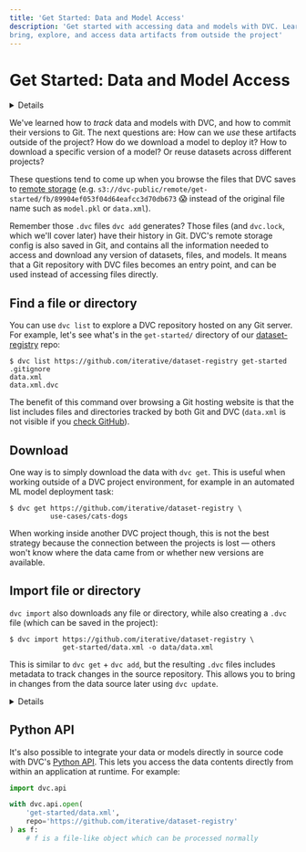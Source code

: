 ```yaml
---
title: 'Get Started: Data and Model Access'
description: 'Get started with accessing data and models with DVC. Learn how to
bring, explore, and access data artifacts from outside the project'
---
```


# Get Started: Data and Model Access

<details>

### 🎬 Click to watch a video intro.

https://youtu.be/EE7Gk84OZY8

</details>

We've learned how to _track_ data and models with DVC, and how to commit their
versions to Git. The next questions are: How can we _use_ these artifacts
outside of the project? How do we download a model to deploy it? How to download
a specific version of a model? Or reuse datasets across different projects?

<admon type="tip">

These questions tend to come up when you browse the files that DVC saves to
[remote storage] (e.g.
`s3://dvc-public/remote/get-started/fb/89904ef053f04d64eafcc3d70db673` 😱
instead of the original file name such as `model.pkl` or `data.xml`).

[remote storage]: /doc/user-guide/data-management/remote-storage

</admon>

Remember those `.dvc` files `dvc add` generates? Those files (and `dvc.lock`,
which we'll cover later) have their history in Git. DVC's remote storage config
is also saved in Git, and contains all the information needed to access and
download any version of datasets, files, and models. It means that a Git
repository with <abbr>DVC files</abbr> becomes an entry point, and can be used
instead of accessing files directly.

## Find a file or directory

You can use `dvc list` to explore a <abbr>DVC repository</abbr> hosted on any
Git server. For example, let's see what's in the `get-started/` directory of our
[dataset-registry](https://github.com/iterative/dataset-registry) repo:

```cli
$ dvc list https://github.com/iterative/dataset-registry get-started
.gitignore
data.xml
data.xml.dvc
```

The benefit of this command over browsing a Git hosting website is that the list
includes files and directories tracked by both Git and DVC (`data.xml` is not
visible if you
[check GitHub](https://github.com/iterative/dataset-registry/tree/master/get-started)).

## Download

One way is to simply download the data with `dvc get`. This is useful when
working outside of a <abbr>DVC project</abbr> environment, for example in an
automated ML model deployment task:

```cli
$ dvc get https://github.com/iterative/dataset-registry \
          use-cases/cats-dogs
```

When working inside another DVC project though, this is not the best strategy
because the connection between the projects is lost — others won't know where
the data came from or whether new versions are available.

## Import file or directory

`dvc import` also downloads any file or directory, while also creating a `.dvc`
file (which can be saved in the project):

```cli
$ dvc import https://github.com/iterative/dataset-registry \
             get-started/data.xml -o data/data.xml
```

This is similar to `dvc get` + `dvc add`, but the resulting `.dvc` files
includes metadata to track changes in the source repository. This allows you to
bring in changes from the data source later using `dvc update`.

<details>

### 💡 Expand to see what happens under the hood.

<admon type="info">

The [dataset registry] repository doesn't actually contain a
`get-started/data.xml` file. Like `dvc get`, `dvc import` downloads from [remote
storage].

[dataset registry]: https://github.com/iterative/dataset-registry

</admon>

`.dvc` files created by `dvc import` have special fields, such as the data
source `repo` and `path` (under `deps`):

```git
+deps:
+- path: get-started/data.xml
+  repo:
+    url: https://github.com/iterative/dataset-registry
+    rev_lock: 96fdd8f12c14fa58a1b7354f15c7adb50e4e8542
 outs:
 - md5: 22a1a2931c8370d3aeedd7183606fd7f
   path: data.xml
```

The `url` and `rev_lock` subfields under `repo` are used to save the origin and
[version](https://git-scm.com/docs/revisions) of the dependency, respectively.

</details>

## Python API

It's also possible to integrate your data or models directly in source code with
DVC's [Python API](/doc/api-reference). This lets you access the data contents
directly from within an application at runtime. For example:

```py
import dvc.api

with dvc.api.open(
    'get-started/data.xml',
    repo='https://github.com/iterative/dataset-registry'
) as f:
    # f is a file-like object which can be processed normally
```
